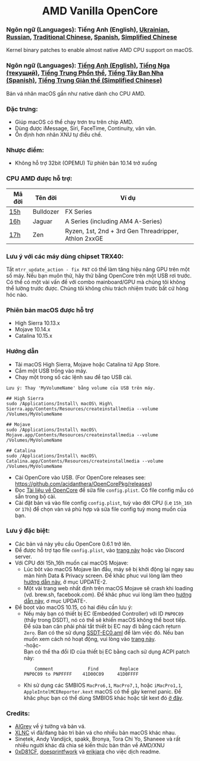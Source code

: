 <span align="center">
<h1>AMD Vanilla OpenCore</h1>
</span>

### Ngôn ngữ (Languages): Tiếng Anh (English), [Ukrainian](languages/README_UA.md), [Russian](languages/README_RUS.md), [Traditional Chinese](languages/README_CHT.md), [Spanish](languages/README_ES.md), [Simplified Chinese](languages/README_CHS.md)
Kernel binary patches to enable almost native AMD CPU support on macOS.

### Ngôn ngữ (Languages): [Tiếng Anh (English)](../README.md), [Tiếng Nga (текущий)](./README_RUS.md), [Tiếng Trung Phồn thể](./README_CHT), [Tiếng Tây Ban Nha (Spanish)](./README_ES.md), [Tiếng Trung Giản thể (Simplified Chinese)](./README_CHS.md)
Bản vá nhân macOS gần như native dành cho CPU AMD.

### Đặc trưng:
- Giúp macOS có thể chạy trơn tru trên chip AMD.
- Dùng được iMessage, Siri, FaceTime, Continuity, vân vân.
- Ổn định hơn nhân XNU tự điều chế.

### Nhược điểm:
- Không hỗ trợ 32bit (OPEMU) Từ phiên bản 10.14 trở xuống

### CPU AMD được hỗ trợ:
| Mã đời | Tên đời | Ví dụ |
|--------|---------|----------|
|   [15h](https://github.com/AMD-OSX/AMD_Vanilla/tree/opencore/15h_16h)  | Bulldozer | FX Series|
|   [16h](https://github.com/AMD-OSX/AMD_Vanilla/tree/opencore/15h_16h)  | Jaguar | A Series (including AM4 A-Series) |
|   [17h](https://github.com/AMD-OSX/AMD_Vanilla/tree/opencore/17h) | Zen | Ryzen, 1st, 2nd + 3rd Gen Threadripper, Athlon 2xxGE |<br />

### Lưu ý với các máy dùng chipset TRX40:
Tắt `mtrr_update_action - fix PAT` có thể làm tăng hiệu năng GPU trên một số máy. Nếu bạn muôn thử, hãy thử bằng OpenCore trên một USB rơi trước. Có thể có một vài vấn đề với combo mainboard/GPU mà chúng tôi không thể lường trước được. Chúng tôi không chiu trách nhiệm trước bất cứ hỏng hóc nào.

### Phiên bản macOS được hỗ trợ
- High Sierra 10.13.x
- Mojave 10.14.x
- Catalina 10.15.x

### Hướng dẫn
- Tải macOS High Sierra, Mojave hoặc Catalina tử App Store.
- Cắm một USB trống vào máy.
- Chạy một trong số các lệnh sau để tạo USB cài.
```
Lưu ý: Thay 'MyVolumeName' bằng volume của USB trên máy.

## High Sierra
sudo /Applications/Install\ macOS\ High\ Sierra.app/Contents/Resources/createinstallmedia --volume /Volumes/MyVolumeName

## Mojave
sudo /Applications/Install\ macOS\ Mojave.app/Contents/Resources/createinstallmedia --volume /Volumes/MyVolumeName

## Catalina
sudo /Applications/Install\ macOS\ Catalina.app/Contents/Resources/createinstallmedia --volume /Volumes/MyVolumeName
```
- Cài OpenCore vào USB. (For OpenCore releases see: https://github.com/acidanthera/OpenCorePkg/releases)
- Đọc [Tài liệu về OpenCore](https://github.com/acidanthera/OpenCorePkg/blob/master/Docs/Configuration.pdf) để sửa file `config.plist`. Có file config mẫu có sẵn trong bộ cài.
- Cài đặt bản vá vào file config `config.plist`, tuỳ vào đời CPU (i.e `15h_16h` or `17h`) để chọn vàn vá phù hợp và sửa file config tuỳ mong muốn của bạn.

### Lưu ý đặc biệt:
- Các bản vá này yêu cầu OpenCore 0.6.1 trở lên.
- Để được hỗ trợ tạo file `config.plist`, vào [trang này](https://dortania.github.io/OpenCore-Install-Guide/) hoặc vào Discord server.
- Với CPU đời 15h_16h muốn cai macOS Mojave:
  - Lúc bôt vào macOS Mojave làn đầu, máy sẽ bị khởi động lại ngay sau màn hình Data & Privacy screen. Để khăc phuc vui lòng làm theo [hướng dẫn này](https://www.insanelymac.com/forum/topic/335877-amd-mojave-kernel-development-and-testing/?do=findComment&comment=2658085), ở mục UPDATE-2.
  - Một vài trang web nhất định trên macOS Mojave sẽ crash khi loading (vd. brew.sh, facebook.com). Để khăc phuc vui lòng làm theo [hướng dẫn này](https://www.insanelymac.com/forum/topic/335877-amd-mojave-kernel-development-and-testing/?do=findComment&comment=2661857), ơ mục UPDATE-.
- Để boot vào macOS 10.15, có hai điêu cần lưu ý:
  - Nếu máy bạn có thiết bị EC (Embedded Controller) với ID `PNP0C09` (thấy trong DSDT), nó có thể sẽ khiến macOS không thể boot tiếp. Để sửa ban cân phải phải tắt thiết bị EC nay đi bằng cách return `Zero`. Ban có the sử dụng [SSDT-EC0.aml](./Extra/SSDT-EC0.aml) để làm việc đó. Nếu ban muốn xem cách nó hoạt động, vui lòng vào [trang này](https://github.com/acidanthera/OpenCorePkg/blob/5e020bb06b33f12fa8b404cc3d1effaa5fbc00ea/Docs/AcpiSamples/SSDT-EC.dsl#L33). <br> -hoặc- <br> Bạn có thể tha đổi ID của thiết bị EC bằng cach sử dụng ACPI patch này:
    ```
        Comment             Find        Replace
    PNP0C09 to PNPFFFF    41D00C09     41D0FFFF
    ```
  - Khi sử dụng các SMBIOS `MacPro6,1`, `MacPro7,1`, hoặc `iMacPro1,1`, `AppleIntelMCEReporter.kext` macOS có thể gây kernel panic. Để khăc phục bạn có thể dùng SMBIOS khác hoặc tắt kext đó [ở đây](../Extra/).

### Credits:
- [AlGrey](https://github.com/AlGreyy) về ý tưởng và bản vá.
- [XLNC](https://github.com/XLNCs) vì đã/đang bảo trì bản vá cho nhiều bản macOS khác nhau.
- Sinetek, Andy Vandijck, spakk, Bronya, Tora Chi Yo, Shaneee và rất nhiều người khác đã chia sẻ kiến thức bản thân về AMD/XNU
- [0xD81CF](https://github.com/0xD81CF), [doesprintfwork](https://github.com/doesprintfwork) và [erikjara](https://github.com/erikjara) cho việc dịch readme.

